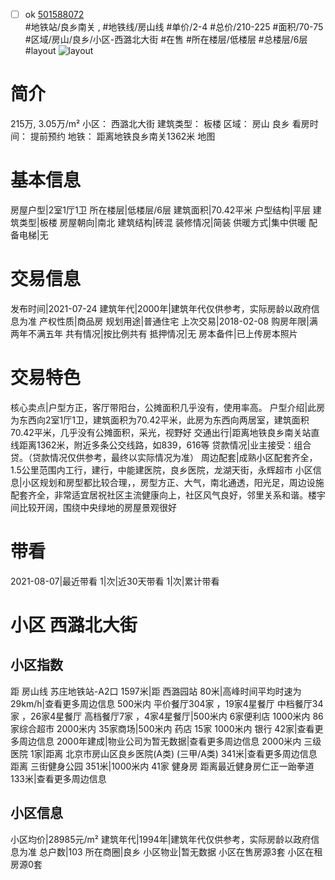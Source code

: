 - [ ] ok [501588072](https://bj.5i5j.com/ershoufang/501588072.html)  
 #地铁站/良乡南关 ,  #地铁线/房山线
#单价/2-4 #总价/210-225 #面积/70-75   #区域/房山/良乡/小区-西潞北大街 #在售 #所在楼层/低楼层 #总楼层/6层 #layout 
![layout](http://image2a.5i5j.com/bdir/layout/562185.jpg_P5.jpg) 
# 简介 
 215万,  3.05万/m² 
小区： 西潞北大街
建筑类型： 板楼
区域： 房山 良乡
看房时间： 提前预约
地铁： 距离地铁良乡南关1362米 地图
# 基本信息 
 房屋户型|2室1厅1卫
所在楼层|低楼层/6层
建筑面积|70.42平米
户型结构|平层
建筑类型|板楼
房屋朝向|南北
建筑结构|砖混
装修情况|简装
供暖方式|集中供暖
配备电梯|无
# 交易信息 
 发布时间|2021-07-24
建筑年代|2000年|建筑年代仅供参考，实际房龄以政府信息为准
产权性质|商品房
规划用途|普通住宅
上次交易|2018-02-08
购房年限|满两年不满五年
共有情况|按比例共有
抵押情况|无
房本备件|已上传房本照片
# 交易特色 
 核心卖点|户型方正，客厅带阳台，公摊面积几乎没有，使用率高。
户型介绍|此房为东西向2室1厅1卫，建筑面积为70.42平米，此房为东西向两居室，建筑面积70.42平米，几乎没有公摊面积，采光，视野好
交通出行|距离地铁良乡南关站直线距离1362米，附近多条公交线路，如839，616等
贷款情况|业主接受：组合贷。（贷款情况仅供参考，最终以实际情况为准）
周边配套|成熟小区配套齐全，1.5公里范围内工行，建行，中能建医院，良乡医院，龙湖天街，永辉超市
小区信息|小区规划和房型都比较合理，，房型方正、大气，南北通透，阳光足，周边设施配套齐全，非常适宜居祝社区主流健康向上，社区风气良好，邻里关系和谐。楼宇间比较开阔，围绕中央绿地的房屋景观很好
# 带看 
 2021-08-07|最近带看	 1|次|近30天带看	 1|次|累计带看
# 小区 西潞北大街
## 小区指数 
 距 房山线 苏庄地铁站-A2口 1597米|距 西潞园站 80米|高峰时间平均时速为29km/h|查看更多周边信息
500米内 平价餐厅304家 ，19家4星餐厅
中档餐厅34家 ，26家4星餐厅
高档餐厅7家 ，4家4星餐厅|500米内 6家便利店
1000米内 86家综合超市
2000米内 35家商场|500米内 药店 15家
1000米内 银行 42家|查看更多周边信息
2000年建成|物业公司为暂无数据|查看更多周边信息
2000米内 三级医院 1家|距离 北京市房山区良乡医院(A类) (三甲/A类) 341米|查看更多周边信息
距离 三街健身公园 351米|1000米内 41家 健身房
距离最近健身房仁正一跆拳道 133米|查看更多周边信息
## 小区信息 
 小区均价|28985元/m²
建筑年代|1994年|建筑年代仅供参考，实际房龄以政府信息为准
总户数|103
所在商圈|良乡
小区物业|暂无数据
小区在售房源3套
小区在租房源0套

